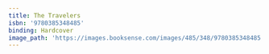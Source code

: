 ```yaml
---
title: The Travelers
isbn: '9780385348485'
binding: Hardcover
image_path: 'https://images.booksense.com/images/485/348/9780385348485.jpg'
---
```


